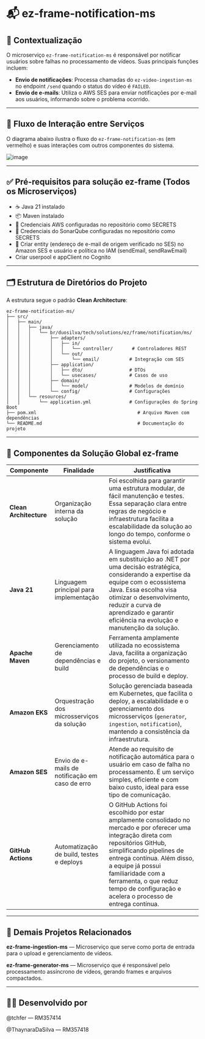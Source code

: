 # 📬 ez-frame-notification-ms

## 📌 Contextualização

O microserviço `ez-frame-notification-ms` é responsável por notificar usuários sobre falhas no processamento de vídeos. Suas principais funções incluem:

- **Envio de notificações**: Processa chamadas do `ez-video-ingestion-ms` no endpoint `/send` quando o status do vídeo é `FAILED`.
- **Envio de e-mails**: Utiliza o AWS SES para enviar notificações por e-mail aos usuários, informando sobre o problema ocorrido.

---

## 🧩 Fluxo de Interação entre Serviços

O diagrama abaixo ilustra o fluxo do `ez-frame-notification-ms` (em vermelho) e suas interações com outros componentes do sistema.

![image](https://github.com/user-attachments/assets/afeb5381-5d47-4cd2-a5a0-c87ec59c1a1d)

---

## ✅ Pré-requisitos para solução ez-frame (Todos os Microserviços)

- ☕ Java 21 instalado
- 📦 Maven instalado
- 🔐 Credenciais AWS configuradas no repositório como SECRETS
- 🔐 Credenciais do SonarQube configuradas no repositório como SECRETS
- 📧 Criar entity (endereço de e-mail de origem verificado no SES) no Amazon SES e usuário e política no IAM (sendEmail, sendRawEmail)
- Criar userpool e appClient no Cognito

---

## 🗂️ Estrutura de Diretórios do Projeto

A estrutura segue o padrão **Clean Architecture**:

```
ez-frame-notification-ms/
├── src/
│   ├── main/
│   │   ├── java/
│   │   │   └── br/duosilva/tech/solutions/ez/frame/notification/ms/
│   │   │       ├── adapters/
│   │   │       │   ├── in/
│   │   │       │   │   └── controller/       # Controladores REST
│   │   │       │   └── out/
│   │   │       │       └── email/           # Integração com SES
│   │   │       ├── application/
│   │   │       │   ├── dto/                 # DTOs
│   │   │       │   └── usecases/            # Casos de uso
│   │   │       ├── domain/
│   │   │       │   └── model/               # Modelos de domínio
│   │   │       └── config/                  # Configurações
│   │   └── resources/
│   │       └── application.yml              # Configurações do Spring Boot
├── pom.xml                                     # Arquivo Maven com dependências
└── README.md                                   # Documentação do projeto
```

---

## 🧱 Componentes da Solução Global ez-frame

| **Componente** | **Finalidade** | **Justificativa** |
| --- | --- | --- |
| **Clean Architecture** | Organização interna da solução | Foi escolhida para garantir uma estrutura modular, de fácil manutenção e testes. Essa separação clara entre regras de negócio e infraestrutura facilita a escalabilidade da solução ao longo do tempo, conforme o sistema evolui. |
| **Java 21** | Linguagem principal para implementação | A linguagem Java foi adotada em substituição ao .NET por uma decisão estratégica, considerando a expertise da equipe com o ecossistema Java. Essa escolha visa otimizar o desenvolvimento, reduzir a curva de aprendizado e garantir eficiência na evolução e manutenção da solução. |
| **Apache Maven** | Gerenciamento de dependências e build | Ferramenta amplamente utilizada no ecossistema Java, facilita a organização do projeto, o versionamento de dependências e o processo de build e deploy. |
| **Amazon EKS** | Orquestração dos microsserviços da solução | Solução gerenciada baseada em Kubernetes, que facilita o deploy, a escalabilidade e o gerenciamento dos microsserviços (`generator`, `ingestion`, `notification`), mantendo a consistência da infraestrutura. |
| **Amazon SES** | Envio de e-mails de notificação em caso de erro | Atende ao requisito de notificação automática para o usuário em caso de falha no processamento. É um serviço simples, eficiente e com baixo custo, ideal para esse tipo de comunicação. |
| **GitHub Actions** | Automatização de build, testes e deploys | O GitHub Actions foi escolhido por estar amplamente consolidado no mercado e por oferecer uma integração direta com repositórios GitHub, simplificando pipelines de entrega contínua. Além disso, a equipe já possui familiaridade com a ferramenta, o que reduz tempo de configuração e acelera o processo de entrega contínua. |

---

## 🔗 Demais Projetos Relacionados

**ez-frame-ingestion-ms** — Microserviço que serve como porta de entrada para o upload e gerenciamento de vídeos.

**ez-frame-generator-ms** — Microserviço que é responsável pelo processamento assíncrono de vídeos, gerando frames e arquivos compactados.

---

## 👨‍💻 Desenvolvido por

@tchfer — RM357414

@ThaynaraDaSilva — RM357418
